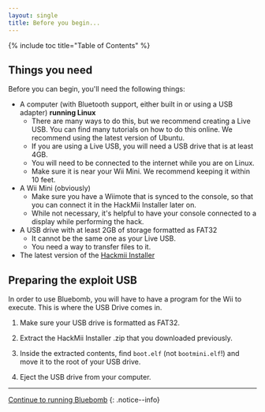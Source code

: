 ```yaml
---
layout: single
title: Before you begin...
---
```


{% include toc title="Table of Contents" %}

## Things you need

Before you can begin, you'll need the following things:

- A computer (with Bluetooth support, either built in or using a USB adapter) **running Linux**
  - There are many ways to do this, but we recommend creating a Live USB. You can find many tutorials on how to do this online. We recommend using the latest version of Ubuntu.
  - If you are using a Live USB, you will need a USB drive that is at least 4GB.
  - You will need to be connected to the internet while you are on Linux.
  - Make sure it is near your Wii Mini. We recommend keeping it within 10 feet.
- A Wii Mini (obviously)
  - Make sure you have a Wiimote that is synced to the console, so that you can connect it in the HackMii Installer later on.
  - While not necessary, it's helpful to have your console connected to a display while performing the hack.
- A USB drive with at least 2GB of storage formatted as FAT32
  - It cannot be the same one as your Live USB.
  - You need a way to transfer files to it.
- The latest version of the [Hackmii Installer](https://bootmii.org/download/)

## Preparing the exploit USB

In order to use Bluebomb, you will have to have a program for the Wii to execute. This is where the USB Drive comes in.

1. Make sure your USB drive is formatted as FAT32.

2. Extract the HackMii Installer .zip that you downloaded previously.

3. Inside the extracted contents, find ``boot.elf`` (not ``bootmini.elf``!) and move it to the root of your USB drive.

4. Eject the USB drive from your computer.

---

[Continue to running Bluebomb](/palbluebombprocedure)
{: .notice--info}
